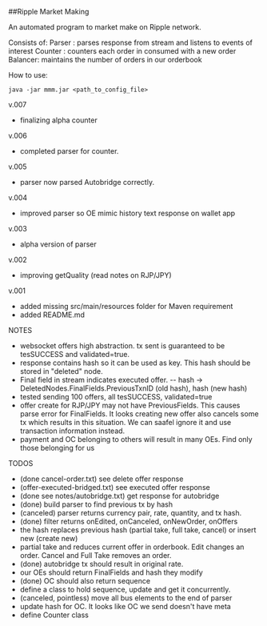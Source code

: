 ##Ripple Market Making 

An automated program to market make on Ripple network.

Consists of:
Parser  : parses response from stream and listens to events of interest
Counter : counters each order in consumed with a new order
Balancer: maintains the number of orders in our orderbook 

How to use:
```
java -jar mmm.jar <path_to_config_file>
```
v.007
- finalizing alpha counter

v.006
- completed parser for counter.

v.005
- parser now parsed Autobridge correctly. 

v.004
- improved parser so OE mimic history text response on wallet app

v.003
- alpha version of parser

v.002
- improving getQuality (read notes on RJP/JPY) 

v.001
- added missing src/main/resources folder for Maven requirement
- added README.md

NOTES
- websocket offers high abstraction. tx sent is guaranteed to be tesSUCCESS and validated=true. 
- response contains hash so it can be used as key. This hash should be stored in "deleted" node. 
- Final field in stream indicates executed offer.
-- hash -> DeletedNodes.FinalFields.PreviousTxnID (old hash), hash (new hash) 
- tested sending 100 offers, all tesSUCCESS, validated=true
- offer create for RJP/JPY may not have PreviousFields. This causes parse error for FinalFields. It looks creating new offer also cancels some tx which results in this situation. We can saafel ignore it and use transaction information instead. 
- payment and OC belonging to others will result in many OEs. Find only those belonging for us


TODOS
- (done cancel-order.txt) see delete offer response 
- (offer-executed-bridged.txt) see executed offer response
- (done see notes/autobridge.txt) get response for autobridge
- (done) build parser to find previous tx by hash
- (canceled) parser returns currency pair, rate, quantity, and tx hash. 
- (done) filter returns onEdited, onCanceled, onNewOrder, onOffers
- the hash replaces previous hash (partial take, full take, cancel) or insert new (create new)
- partial take and reduces current offer in orderbook. Edit changes an order. Cancel and Full Take removes an order. 
- (done) autobridge tx should result in original rate. 
- our OEs should return FinalFields and hash they modify
- (done) OC should also return sequence
- define a class to hold sequence, update and get it concurrently.
- (canceled, pointless) move all bus elements to the end of parser
- update hash for OC. It looks like OC we send doesn't have meta
- define Counter class